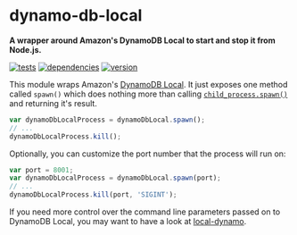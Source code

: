 # dynamo-db-local

**A wrapper around Amazon's DynamoDB Local to start and stop it from Node.js.**

[![tests](https://img.shields.io/travis/chrisguttandin/dynamo-db-local/master.svg?style=flat-square)](https://travis-ci.org/chrisguttandin/dynamo-db-local)
[![dependencies](https://img.shields.io/david/chrisguttandin/dynamo-db-local.svg?style=flat-square)](https://www.npmjs.com/package/dynamo-db-local)
[![version](https://img.shields.io/npm/v/dynamo-db-local.svg?style=flat-square)](https://www.npmjs.com/package/dynamo-db-local)

This module wraps Amazon's
[DynamoDB Local](http://docs.aws.amazon.com/amazondynamodb/latest/developerguide/Tools.DynamoDBLocal.html).
It just exposes one method called `spawn()` which does nothing more than calling
[`child_process.spawn()`](https://nodejs.org/api/child_process.html#child_process_child_process_spawn_command_args_options)
and returning it's result.

```js
var dynamoDbLocalProcess = dynamoDbLocal.spawn();
// ...
dynamoDbLocalProcess.kill();
```

Optionally, you can customize the port number that the process will run on:

```js
var port = 8001;
var dynamoDbLocalProcess = dynamoDbLocal.spawn(port);
// ...
dynamoDbLocalProcess.kill(port, 'SIGINT');
```

If you need more control over the command line parameters passed on to DynamoDB Local, you may want
to have a look at [local-dynamo](https://github.com/apto/local-dynamo).
